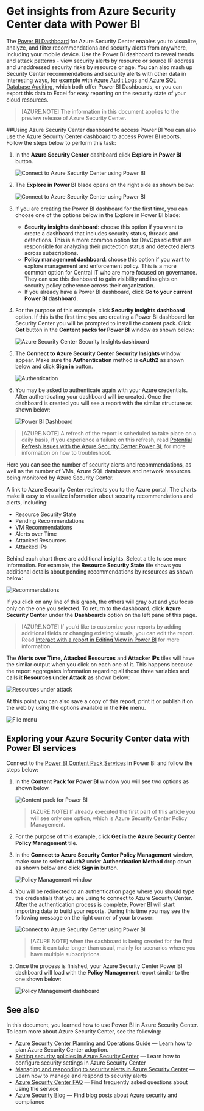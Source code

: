 <properties
   pageTitle="Get insights from Azure Security Center data with Power BI| Microsoft Azure"
   description="The Azure Security Center Power BI content pack makes it easy to find  security alerts, recommendations, attacked resources and trends, based on a dataset that has been created for your reporting."
   services="security-center"
   documentationCenter="na"
   authors="YuriDio"
   manager="swadhwa"
   editor=""/>

<tags
   ms.service="security-center"
   ms.devlang="na"
   ms.topic="hero-article"
   ms.tgt_pltfrm="na"
   ms.workload="na"
   ms.date="07/19/2016"
   ms.author="yurid"/>

# Get insights from Azure Security Center data with Power BI
The [Power BI Dashboard](http://aka.ms/azure-security-center-power-bi) for Azure Security Center enables you to visualize, analyze, and filter recommendations and security alerts from anywhere, including your mobile device. Use the Power BI dashboard to reveal trends and attack patterns - view security alerts by resource or source IP address and unaddressed security risks by resource or age. You can also mash up Security Center recommendations and security alerts with other data in interesting ways, for example with [Azure Audit Logs](https://powerbi.microsoft.com/blog/monitor-azure-audit-logs-with-power-bi/) and [Azure SQL Database Auditing](https://powerbi.microsoft.com/blog/monitor-your-azure-sql-database-auditing-activity-with-power-bi/), which both offer Power BI Dashboards, or you can export this data to Excel for easy reporting on the security state of your cloud resources.

> [AZURE.NOTE] The information in this document applies to the preview release of Azure Security Center.


##Using Azure Security Center dashboard to access Power BI
You can also use the Azure Security Center dashboard to access Power BI reports. Follow the steps below to perform this task: 

1. In the **Azure Security Center** dashboard click **Explore in Power BI** button.

	![Connect to Azure Security Center using Power BI](./media/security-center-powerbi/security-center-powerbi-fig1-new1.png) 

2. The **Explore in Power BI** blade opens on the right side as shown below:

	![Connect to Azure Security Center using Power BI](./media/security-center-powerbi/security-center-powerbi-fig1-new2.png)

3. If you are creating the Power BI dashboard for the first time, you can choose one of the options below in the Explore in Power BI blade: 

	- **Security insights dashboard**: choose this option if you want to create a dashboard that includes security status, threads and detections. This is a more common option for DevOps role that are responsible for analyzing their protection status and detected alerts across subscriptions.
	- **Policy management dashboard**: choose this option if you want to explore management and enforcement policy.  This is a more common option for Central IT who are more focused on governance. They can use this dashboard to gain visibility and insights on security policy adherence across their organization.
	- If you already have a Power BI dashboard, click **Go to your current Power BI dashboard**.

4. For the purpose of this example, click **Security insights dashboard** option. If this is the first time you are creating a Power BI dashboard for Security Center you will be prompted to install the content pack. Click **Get** button in the **Content packs for Power BI** window as shown below:

	![Azure Security Center Security Insights dashboard](./media/security-center-powerbi/security-center-powerbi-fig1-new3.png)

5. The **Connect to Azure Security Center Security Insights** window appear. Make sure the **Authentication** method is **oAuth2** as shown below and click **Sign in** button.
	
	![Authentication](./media/security-center-powerbi/security-center-powerbi-fig1-new4.png)

6. You may be asked to authenticate again with your Azure credentials. After authenticating your dashboard will be created. Once the dashboard is created you will see a report with the similar structure as shown below:

	![Power BI Dashboard](./media/security-center-powerbi/security-center-powerbi-fig1-new5.png)


> [AZURE.NOTE] A refresh of the report is scheduled to take place on a daily basis, if you experience a failure on this refresh, read [Potential Refresh Issues with the Azure Security Center Power BI](https://blogs.msdn.microsoft.com/azuresecurity/2016/04/07/azure-security-center-power-bi-refresh-fails/), for more information on how to troubleshoot.

Here you can see the number of security alerts and recommendations, as well as the number of VMs, Azure SQL databases and network resources being monitored by Azure Security Center.

A link to Azure Security Center redirects you to the Azure portal. The charts make it easy to visualize information about security recommendations and alerts, including:

- Resource Security State
- Pending Recommendations
- VM Recommendations
- Alerts over Time
- Attacked Resources
- Attacked IPs

Behind each chart there are additional insights. Select a tile to see more information. For example, the **Resource Security State** tile shows you additional details about pending recommendations by resources as shown below:

![Recommendations](./media/security-center-powerbi/security-center-powerbi-fig1-new6.png)

If you click on any line of this graph, the others will gray out and you focus only on the one you selected. To return to the dashboard, click **Azure Security Center** under the **Dashboards** option on the left pane of this page.

> [AZURE.NOTE] If you’d like to customize your reports by adding additional fields or changing existing visuals, you can edit the report. Read [Interact with a report in Editing View in Power BI](https://powerbi.microsoft.com/documentation/powerbi-service-interact-with-a-report-in-editing-view/) for more information.

The **Alerts over Time, Attacked Resources** and **Attacker IPs** tiles will have the similar output when you click on each one of it. This happens because the report aggregates information regarding all those three variables and calls it **Resources under Attack** as shown below:

![Resources under attack](./media/security-center-powerbi/security-center-powerbi-fig1-new7.png)

At this point you can also save a copy of this report, print it or publish it on the web by using the options available in the **File** menu.

![File menu](./media/security-center-powerbi/security-center-powerbi-fig8.png)

## Exploring your Azure Security Center data with Power BI services

Connect to the [Power BI Content Pack Services](https://msit.powerbi.com/groups/me/getdata/services) in Power BI and follow the steps below:

1. In the **Content Pack for Power BI** window you will see two options as shown below.

	![Content pack for Power BI](./media/security-center-powerbi/security-center-powerbi-fig1-new.png)

	>[AZURE.NOTE] If already executed the first part of this article you will see only one option, which is Azure Security Center Policy Management.

2. For the purpose of this example, click **Get** in the **Azure Security Center Policy Management** tile.

3. In the **Connect to Azure Security Center Policy Management** window, make sure to select **oAuth2** under **Authentication Method** drop down as shown below and click **Sign in** button.

	![Policy Management window](./media/security-center-powerbi/security-center-powerbi-fig1-new8.png)

4. You will be redirected to an authentication page where you should type the credentials that you are using to connect to Azure Security Center. After the authentication process is complete, Power BI will start importing data to build your reports. During this time you may see the following message on the right corner of your browser:

	![Connect to Azure Security Center using Power BI](./media/security-center-powerbi/security-center-powerbi-fig4.png)

	>[AZURE.NOTE] when the dashboard is being created for the first time it can take longer than usual, mainly for scenarios where you have multiple subscriptions. 

5. Once the process is finished, your Azure Security Center Power BI dashboard will load with the **Policy Management** report similar to the one shown below:

	![Policy Management dashboard](./media/security-center-powerbi/security-center-powerbi-fig1-new9.png)

## See also
In this document, you learned how to use Power BI in Azure Security Center. To learn more about Azure Security Center, see the following:

- [Azure Security Center Planning and Operations Guide](security-center-planning-and-operations-guide.md) — Learn how to plan Azure Security Center adoption.
- [Setting security policies in Azure Security Center](security-center-policies.md) — Learn how to configure security settings in Azure Security Center
- [Managing and responding to security alerts in Azure Security Center](security-center-managing-and-responding-alerts.md) — Learn how to manage and respond to security alerts
- [Azure Security Center FAQ](security-center-faq.md) — Find frequently asked questions about using the service
- [Azure Security Blog](http://blogs.msdn.com/b/azuresecurity/) — Find blog posts about Azure security and compliance
